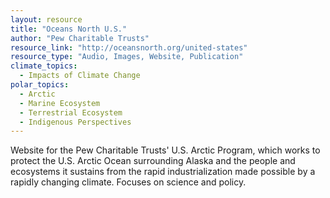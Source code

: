 ```yaml
---
layout: resource
title: "Oceans North U.S."
author: "Pew Charitable Trusts"
resource_link: "http://oceansnorth.org/united-states"
resource_type: "Audio, Images, Website, Publication"
climate_topics:
  - Impacts of Climate Change
polar_topics:
  - Arctic
  - Marine Ecosystem
  - Terrestrial Ecosystem
  - Indigenous Perspectives
---
```


Website for the Pew Charitable Trusts' U.S. Arctic Program, which works to protect the U.S. Arctic Ocean surrounding Alaska and the people and ecosystems it sustains from the rapid industrialization made possible by a rapidly changing climate.  Focuses on science and policy.
